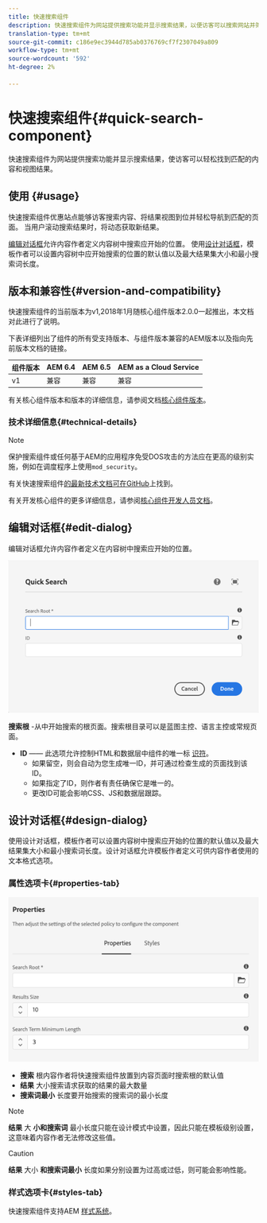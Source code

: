 ```yaml
---
title: 快速搜索组件
description: 快速搜索组件为网站提供搜索功能并显示搜索结果，以便访客可以搜索网站并筛选结果。
translation-type: tm+mt
source-git-commit: c186e9ec3944d785ab0376769cf7f2307049a809
workflow-type: tm+mt
source-wordcount: '592'
ht-degree: 2%

---
```



# 快速搜索组件{#quick-search-component}

快速搜索组件为网站提供搜索功能并显示搜索结果，使访客可以轻松找到匹配的内容和视图结果。

## 使用 {#usage}

快速搜索组件优惠站点能够访客搜索内容、将结果视图到位并轻松导航到匹配的页面。 当用户滚动搜索结果时，将动态获取新结果。

[编辑对话框](#edit-dialog)允许内容作者定义内容树中搜索应开始的位置。 使用[设计对话框](#design-dialog)，模板作者可以设置内容树中应开始搜索的位置的默认值以及最大结果集大小和最小搜索词长度。

## 版本和兼容性{#version-and-compatibility}

快速搜索组件的当前版本为v1,2018年1月随核心组件版本2.0.0一起推出，本文档对此进行了说明。

下表详细列出了组件的所有受支持版本、与组件版本兼容的AEM版本以及指向先前版本文档的链接。

| 组件版本 | AEM 6.4 | AEM 6.5 | AEM as a Cloud Service |
|--- |--- |--- |---|
| v1 | 兼容 | 兼容 | 兼容 |

有关核心组件版本和版本的详细信息，请参阅文档[核心组件版本](/help/versions.md)。

### 技术详细信息{#technical-details}

>[!NOTE]
>
>保护搜索组件或任何基于AEM的应用程序免受DOS攻击的方法应在更高的级别实施，例如在调度程序上使用`mod_security`。

有关快速搜索组件[的最新技术文档可在GitHub](https://adobe.com/go/aem_cmp_tech_search_v1)上找到。

有关开发核心组件的更多详细信息，请参阅[核心组件开发人员文档](/help/developing/overview.md)。

## 编辑对话框{#edit-dialog}

编辑对话框允许内容作者定义在内容树中搜索应开始的位置。

![快速搜索组件的编辑对话框](/help/assets/quick-search-edit.png)

**搜索根** -从中开始搜索的根页面。搜索根目录可以是蓝图主控、语言主控或常规页面。
* **ID**  —— 此选项允许控制HTML和数据层中组件的唯一标 [识符](/help/developing/data-layer/overview.md)。
   * 如果留空，则会自动为您生成唯一ID，并可通过检查生成的页面找到该ID。
   * 如果指定了ID，则作者有责任确保它是唯一的。
   * 更改ID可能会影响CSS、JS和数据层跟踪。

## 设计对话框{#design-dialog}

使用设计对话框，模板作者可以设置内容树中搜索应开始的位置的默认值以及最大结果集大小和最小搜索词长度。设计对话框允许模板作者定义可供内容作者使用的文本格式选项。

### 属性选项卡{#properties-tab}

![“快速搜索”组件的设计对话框](/help/assets/quick-search-design.png)

* **搜索**
根内容作者将快速搜索组件放置到内容页面时搜索根的默认值
* **结果**
大小搜索请求获取的结果的最大数量
* **搜索词最小**
长度要开始搜索的搜索词的最小长度

>[!NOTE]
>
>**结果** 大 **小和搜索词** 最小长度只能在设计模式中设置，因此只能在模板级别设置，这意味着内容作者无法修改这些值。

>[!CAUTION]
>
>**结果** 大小 **和搜索词最小** 长度如果分别设置为过高或过低，则可能会影响性能。

### 样式选项卡{#styles-tab}

快速搜索组件支持AEM [样式系统](/help/get-started/authoring.md#component-styling)。

